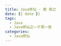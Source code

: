 ```yaml
---
title: Java修仙 - 第 夜之
date: {{ date }}
tags:
  - Java
  - Java修仙之一千零一夜
categories:
  - Java修仙
---
```

